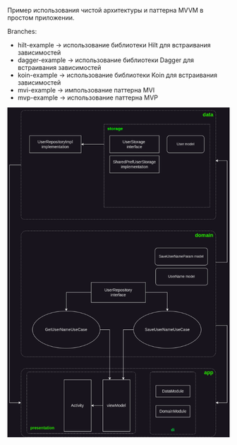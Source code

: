 Пример использования чистой архитектуры и паттерна MVVM в простом приложении.

Branches:
- hilt-example -> использование библиотеки Hilt для встраивания зависимостей
- dagger-example -> использование библиотеки Dagger для встраивания зависимостей
- koin-example -> использование библиотеки Koin для встраивания зависимостей
- mvi-example -> импользование паттерна MVI
- mvp-example -> использование паттерна MVP

![scheme.png](scheme.png)
